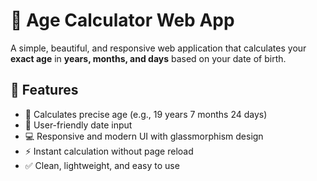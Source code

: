 # 🧮 Age Calculator Web App

A simple, beautiful, and responsive web application that calculates your **exact age** in **years, months, and days** based on your date of birth.


## 📌 Features

- 🎂 Calculates precise age (e.g., 19 years 7 months 24 days)
- 📅 User-friendly date input
- 💻 Responsive and modern UI with glassmorphism design
- ⚡ Instant calculation without page reload
- ✅ Clean, lightweight, and easy to use
